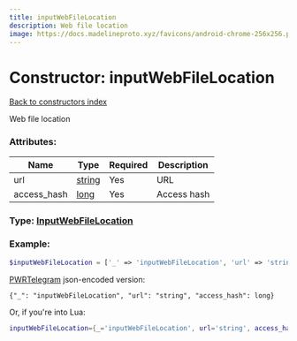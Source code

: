 ```yaml
---
title: inputWebFileLocation
description: Web file location
image: https://docs.madelineproto.xyz/favicons/android-chrome-256x256.png
---
```

# Constructor: inputWebFileLocation  
[Back to constructors index](index.md)



Web file location

### Attributes:

| Name     |    Type       | Required | Description |
|----------|---------------|----------|-------------|
|url|[string](../types/string.md) | Yes|URL|
|access\_hash|[long](../types/long.md) | Yes|Access hash|



### Type: [InputWebFileLocation](../types/InputWebFileLocation.md)


### Example:

```php
$inputWebFileLocation = ['_' => 'inputWebFileLocation', 'url' => 'string', 'access_hash' => long];
```  

[PWRTelegram](https://pwrtelegram.xyz) json-encoded version:

```
{"_": "inputWebFileLocation", "url": "string", "access_hash": long}
```


Or, if you're into Lua:

```lua
inputWebFileLocation={_='inputWebFileLocation', url='string', access_hash=long}

```



